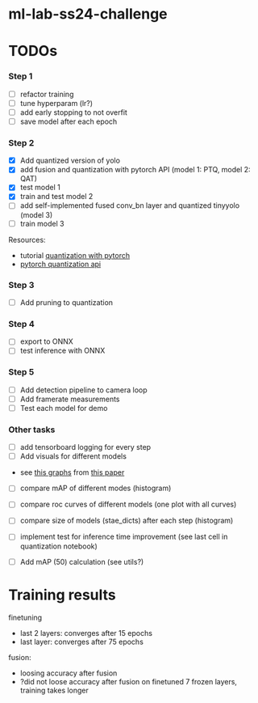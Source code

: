# ml-lab-ss24-challenge

# TODOs

### Step 1
- [ ] refactor training  
- [ ] tune hyperparam (lr?)  
- [ ] add early stopping to not overfit  
- [ ] save model after each epoch  

### Step 2
- [X] Add quantized version of yolo  
- [X] add fusion and quantization with pytorch API (model 1: PTQ, model 2: QAT)  
- [X] test model 1 
- [X] train and test model 2  
- [ ] add self-implemented fused conv_bn layer and quantized tinyyolo (model 3)  
- [ ] train model 3  

Resources:  
- tutorial [quantization with pytorch](https://gist.github.com/martinferianc/d6090fffb4c95efed6f1152d5fde079d)  
- [pytorch quantization api](https://pytorch.org/docs/stable/quantization.html)   

### Step 3
- [ ] Add pruning to quantization  

### Step 4
- [ ] export to ONNX
- [ ] test inference with ONNX

### Step 5
- [ ] Add detection pipeline to camera loop  
- [ ] Add framerate measurements  
- [ ] Test each model for demo  

### Other tasks
- [ ] add tensorboard logging for every step
- [ ] Add visuals for different models  
- see [this graphs](docs/images/visuals_ideas_deep_compression_paper.png) from [this paper](https://arxiv.org/pdf/1510.00149)  
- [ ] compare mAP of different modes (histogram)  
- [ ] compare roc curves of different models (one plot with all curves)  
- [ ] compare size of models (stae_dicts) after each step (histogram)  
- [ ] implement test for inference time improvement (see last cell in quantization notebook)  
- [ ] Add mAP (50) calculation (see utils?)  


# Training results
finetuning
- last 2 layers: converges after 15 epochs
- last layer: converges after 75 epochs

fusion:
- loosing accuracy after fusion
- ?did not loose accuracy after fusion on finetuned 7 frozen layers, training takes longer
